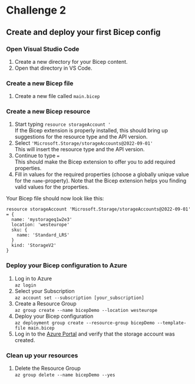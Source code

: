 # Challenge 2

## Create and deploy your first Bicep config

### Open Visual Studio Code

1. Create a new directory for your Bicep content.
1. Open that directory in VS Code.

### Create a new Bicep file

1. Create a new file called ```main.bicep```

### Create a new Bicep resource

1. Start typing ```resource storageAccount '```  
  If the Bicep extension is properly installed, this should bring up suggestions for the resource type and the API version.
1. Select ```'Microsoft.Storage/storageAccounts@2022-09-01'```  
  This will insert the resource type and the API version.
1. Continue to type ```=```  
  This should make the Bicep extension to offer you to add required properties.
1. Fill in values for the required properties (choose a globally unique value for the ```name```-property). Note that the Bicep extension helps you finding valid values for the properties.

Your Bicep file should now look like this:

```bicep
resource storageAccount 'Microsoft.Storage/storageAccounts@2022-09-01' = {
  name: 'mystorageq1w2e3'
  location: 'westeurope'
  sku: {
    name: 'Standard_LRS'
  }
  kind: 'StorageV2'
}
```

### Deploy your Bicep configuration to Azure

1. Log in to Azure  
  ```az login```
1. Select your Subscription  
  ```az account set --subscription [your_subscription]```
1. Create a Resource Group  
  ```az group create --name bicepDemo --location westeurope```
1. Deploy your Bicep configuration  
  ```az deployment group create --resource-group bicepDemo --template-file main.bicep```
1. Log in to the [Azure Portal](https://portal.azure.com) and verify that the storage account was created.

### Clean up your resources

1. Delete the Resource Group  
  ```az group delete --name bicepDemo --yes```